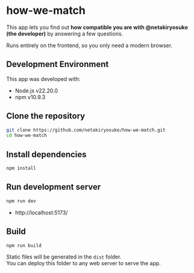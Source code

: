 how-we-match
========================================

This app lets you find out **how compatible you are with @netakiryosuke (the developer)** by answering a few questions.

Runs entirely on the frontend, so you only need a modern browser.


Development Environment
----------------------------------------

This app was developed with:

- Node.js v22.20.0
- npm v10.9.3

Clone the repository
----------------------------------------

```bash
git clone https://github.com/netakiryosuke/how-we-match.git
cd how-we-match
```

Install dependencies
----------------------------------------

```bash
npm install
```

Run development server
----------------------------------------

```bash
npm run dev
```

* http://localhost:5173/

Build
----------------------------------------

```bash
npm run build
```

Static files will be generated in the `dist` folder.  
You can deploy this folder to any web server to serve the app.
